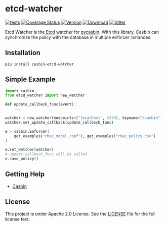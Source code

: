 # etcd-watcher

[![tests](https://github.com/pycasbin/etcd-watcher/actions/workflows/release.yml/badge.svg)](https://github.com/pycasbin/etcd-watcher/actions/workflows/release.yml) [![Coverage Status](https://coveralls.io/repos/github/pycasbin/etcd-watcher/badge.svg)](https://coveralls.io/github/pycasbin/etcd-watcher) [![Version](https://img.shields.io/pypi/v/casbin-etcd-watcher.svg)](https://pypi.org/project/casbin-etcd-watcher/) [![Download](https://img.shields.io/pypi/dm/casbin-etcd-watcher.svg)](https://pypi.org/project/casbin-etcd-watcher/) [![Gitter](https://badges.gitter.im/Join%20Chat.svg)](https://gitter.im/casbin/lobby)

Etcd Watcher is the [Etcd](https://github.com/coreos/etcd) watcher for [pycasbin](https://github.com/casbin/pycasbin). With this library, Casbin can synchronize the policy with the database in multiple enforcer instances.

## Installation

    pip install casbin-etcd-watcher

## Simple Example

```python
import casbin
from etcd_watcher import new_watcher

def update_callback_func(event):
    ...

watcher = new_watcher(endpoints=["localhost", 2379], keyname="/casbin")
watcher.set_update_callback(update_callback_func)

e = casbin.Enforcer(
	get_examples("rbac_model.conf"), get_examples("rbac_policy.csv")
)

e.set_watcher(watcher)
# update_callback_func will be called
e.save_policy()
```

## Getting Help

- [Casbin](https://github.com/casbin/pycasbin)

## License

This project is under Apache 2.0 License. See the [LICENSE](LICENSE) file for the full license text.
